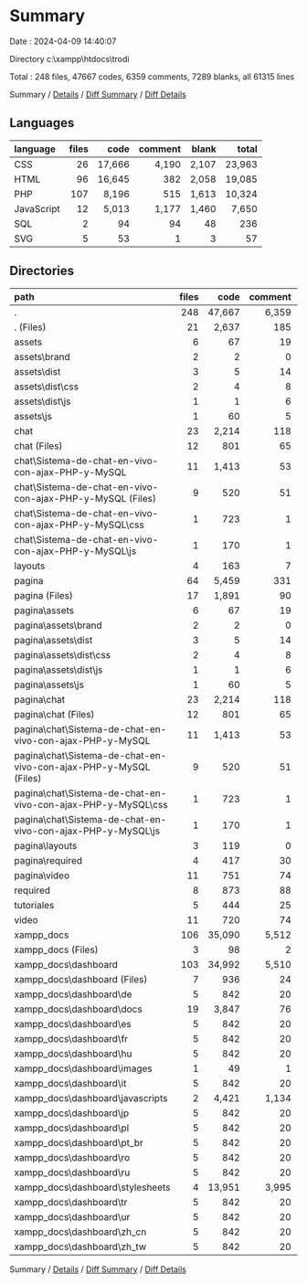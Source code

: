 # Summary

Date : 2024-04-09 14:40:07

Directory c:\\xampp\\htdocs\\trodi

Total : 248 files,  47667 codes, 6359 comments, 7289 blanks, all 61315 lines

Summary / [Details](details.md) / [Diff Summary](diff.md) / [Diff Details](diff-details.md)

## Languages
| language | files | code | comment | blank | total |
| :--- | ---: | ---: | ---: | ---: | ---: |
| CSS | 26 | 17,666 | 4,190 | 2,107 | 23,963 |
| HTML | 96 | 16,645 | 382 | 2,058 | 19,085 |
| PHP | 107 | 8,196 | 515 | 1,613 | 10,324 |
| JavaScript | 12 | 5,013 | 1,177 | 1,460 | 7,650 |
| SQL | 2 | 94 | 94 | 48 | 236 |
| SVG | 5 | 53 | 1 | 3 | 57 |

## Directories
| path | files | code | comment | blank | total |
| :--- | ---: | ---: | ---: | ---: | ---: |
| . | 248 | 47,667 | 6,359 | 7,289 | 61,315 |
| . (Files) | 21 | 2,637 | 185 | 598 | 3,420 |
| assets | 6 | 67 | 19 | 17 | 103 |
| assets\\brand | 2 | 2 | 0 | 1 | 3 |
| assets\\dist | 3 | 5 | 14 | 0 | 19 |
| assets\\dist\\css | 2 | 4 | 8 | 0 | 12 |
| assets\\dist\\js | 1 | 1 | 6 | 0 | 7 |
| assets\\js | 1 | 60 | 5 | 16 | 81 |
| chat | 23 | 2,214 | 118 | 234 | 2,566 |
| chat (Files) | 12 | 801 | 65 | 185 | 1,051 |
| chat\\Sistema-de-chat-en-vivo-con-ajax-PHP-y-MySQL | 11 | 1,413 | 53 | 49 | 1,515 |
| chat\\Sistema-de-chat-en-vivo-con-ajax-PHP-y-MySQL (Files) | 9 | 520 | 51 | 48 | 619 |
| chat\\Sistema-de-chat-en-vivo-con-ajax-PHP-y-MySQL\\css | 1 | 723 | 1 | 1 | 725 |
| chat\\Sistema-de-chat-en-vivo-con-ajax-PHP-y-MySQL\\js | 1 | 170 | 1 | 0 | 171 |
| layouts | 4 | 163 | 7 | 22 | 192 |
| pagina | 64 | 5,459 | 331 | 872 | 6,662 |
| pagina (Files) | 17 | 1,891 | 90 | 339 | 2,320 |
| pagina\\assets | 6 | 67 | 19 | 17 | 103 |
| pagina\\assets\\brand | 2 | 2 | 0 | 1 | 3 |
| pagina\\assets\\dist | 3 | 5 | 14 | 0 | 19 |
| pagina\\assets\\dist\\css | 2 | 4 | 8 | 0 | 12 |
| pagina\\assets\\dist\\js | 1 | 1 | 6 | 0 | 7 |
| pagina\\assets\\js | 1 | 60 | 5 | 16 | 81 |
| pagina\\chat | 23 | 2,214 | 118 | 234 | 2,566 |
| pagina\\chat (Files) | 12 | 801 | 65 | 185 | 1,051 |
| pagina\\chat\\Sistema-de-chat-en-vivo-con-ajax-PHP-y-MySQL | 11 | 1,413 | 53 | 49 | 1,515 |
| pagina\\chat\\Sistema-de-chat-en-vivo-con-ajax-PHP-y-MySQL (Files) | 9 | 520 | 51 | 48 | 619 |
| pagina\\chat\\Sistema-de-chat-en-vivo-con-ajax-PHP-y-MySQL\\css | 1 | 723 | 1 | 1 | 725 |
| pagina\\chat\\Sistema-de-chat-en-vivo-con-ajax-PHP-y-MySQL\\js | 1 | 170 | 1 | 0 | 171 |
| pagina\\layouts | 3 | 119 | 0 | 3 | 122 |
| pagina\\required | 4 | 417 | 30 | 98 | 545 |
| pagina\\video | 11 | 751 | 74 | 181 | 1,006 |
| required | 8 | 873 | 88 | 241 | 1,202 |
| tutoriales | 5 | 444 | 25 | 90 | 559 |
| video | 11 | 720 | 74 | 191 | 985 |
| xampp_docs | 106 | 35,090 | 5,512 | 5,024 | 45,626 |
| xampp_docs (Files) | 3 | 98 | 2 | 10 | 110 |
| xampp_docs\\dashboard | 103 | 34,992 | 5,510 | 5,014 | 45,516 |
| xampp_docs\\dashboard (Files) | 7 | 936 | 24 | 133 | 1,093 |
| xampp_docs\\dashboard\\de | 5 | 842 | 20 | 113 | 975 |
| xampp_docs\\dashboard\\docs | 19 | 3,847 | 76 | 342 | 4,265 |
| xampp_docs\\dashboard\\es | 5 | 842 | 20 | 113 | 975 |
| xampp_docs\\dashboard\\fr | 5 | 842 | 20 | 113 | 975 |
| xampp_docs\\dashboard\\hu | 5 | 842 | 20 | 113 | 975 |
| xampp_docs\\dashboard\\images | 1 | 49 | 1 | 1 | 51 |
| xampp_docs\\dashboard\\it | 5 | 842 | 20 | 113 | 975 |
| xampp_docs\\dashboard\\javascripts | 2 | 4,421 | 1,134 | 1,377 | 6,932 |
| xampp_docs\\dashboard\\jp | 5 | 842 | 20 | 113 | 975 |
| xampp_docs\\dashboard\\pl | 5 | 842 | 20 | 113 | 975 |
| xampp_docs\\dashboard\\pt_br | 5 | 842 | 20 | 113 | 975 |
| xampp_docs\\dashboard\\ro | 5 | 842 | 20 | 113 | 975 |
| xampp_docs\\dashboard\\ru | 5 | 842 | 20 | 113 | 975 |
| xampp_docs\\dashboard\\stylesheets | 4 | 13,951 | 3,995 | 1,579 | 19,525 |
| xampp_docs\\dashboard\\tr | 5 | 842 | 20 | 113 | 975 |
| xampp_docs\\dashboard\\ur | 5 | 842 | 20 | 113 | 975 |
| xampp_docs\\dashboard\\zh_cn | 5 | 842 | 20 | 113 | 975 |
| xampp_docs\\dashboard\\zh_tw | 5 | 842 | 20 | 113 | 975 |

Summary / [Details](details.md) / [Diff Summary](diff.md) / [Diff Details](diff-details.md)